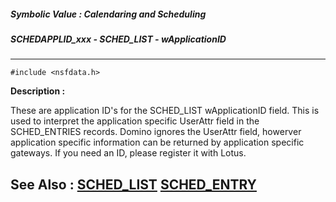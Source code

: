 ##### Symbolic Value : Calendaring and Scheduling
##### SCHEDAPPLID_xxx - SCHED_LIST - wApplicationID
---
```
#include <nsfdata.h>
```
**Description :**

These are application ID's for the SCHED_LIST wApplicationID field.  This is 
used to interpret the application specific UserAttr field in the SCHED_ENTRIES 
records.  Domino ignores the UserAttr field, howerver application specific 
information can be returned by application specific gateways.  If you need an 
ID, please register it with Lotus.

**See Also :**
[SCHED_LIST](/domino-c-api-docs/reference/Data/SCHED_LIST)
[SCHED_ENTRY](/domino-c-api-docs/reference/Data/SCHED_ENTRY)
---
